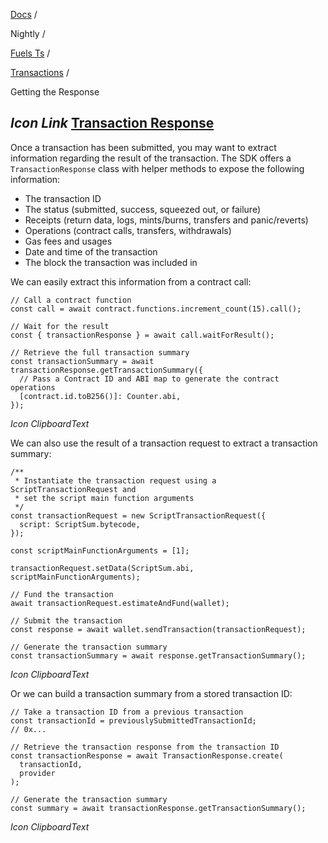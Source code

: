 [Docs](https://docs.fuel.network/) /

Nightly  /

[Fuels Ts](https://docs.fuel.network/docs/nightly/fuels-ts/) /

[Transactions](https://docs.fuel.network/docs/nightly/fuels-ts/transactions/) /

Getting the Response

## _Icon Link_ [Transaction Response](https://docs.fuel.network/docs/nightly/fuels-ts/transactions/getting-the-response/\#transaction-response)

Once a transaction has been submitted, you may want to extract information regarding the result of the transaction. The SDK offers a `TransactionResponse` class with helper methods to expose the following information:

- The transaction ID
- The status (submitted, success, squeezed out, or failure)
- Receipts (return data, logs, mints/burns, transfers and panic/reverts)
- Operations (contract calls, transfers, withdrawals)
- Gas fees and usages
- Date and time of the transaction
- The block the transaction was included in

We can easily extract this information from a contract call:

```fuel_Box fuel_Box-idXKMmm-css
// Call a contract function
const call = await contract.functions.increment_count(15).call();

// Wait for the result
const { transactionResponse } = await call.waitForResult();

// Retrieve the full transaction summary
const transactionSummary = await transactionResponse.getTransactionSummary({
  // Pass a Contract ID and ABI map to generate the contract operations
  [contract.id.toB256()]: Counter.abi,
});
```

_Icon ClipboardText_

We can also use the result of a transaction request to extract a transaction summary:

```fuel_Box fuel_Box-idXKMmm-css
/**
 * Instantiate the transaction request using a ScriptTransactionRequest and
 * set the script main function arguments
 */
const transactionRequest = new ScriptTransactionRequest({
  script: ScriptSum.bytecode,
});

const scriptMainFunctionArguments = [1];

transactionRequest.setData(ScriptSum.abi, scriptMainFunctionArguments);

// Fund the transaction
await transactionRequest.estimateAndFund(wallet);

// Submit the transaction
const response = await wallet.sendTransaction(transactionRequest);

// Generate the transaction summary
const transactionSummary = await response.getTransactionSummary();
```

_Icon ClipboardText_

Or we can build a transaction summary from a stored transaction ID:

```fuel_Box fuel_Box-idXKMmm-css
// Take a transaction ID from a previous transaction
const transactionId = previouslySubmittedTransactionId;
// 0x...

// Retrieve the transaction response from the transaction ID
const transactionResponse = await TransactionResponse.create(
  transactionId,
  provider
);

// Generate the transaction summary
const summary = await transactionResponse.getTransactionSummary();
```

_Icon ClipboardText_
